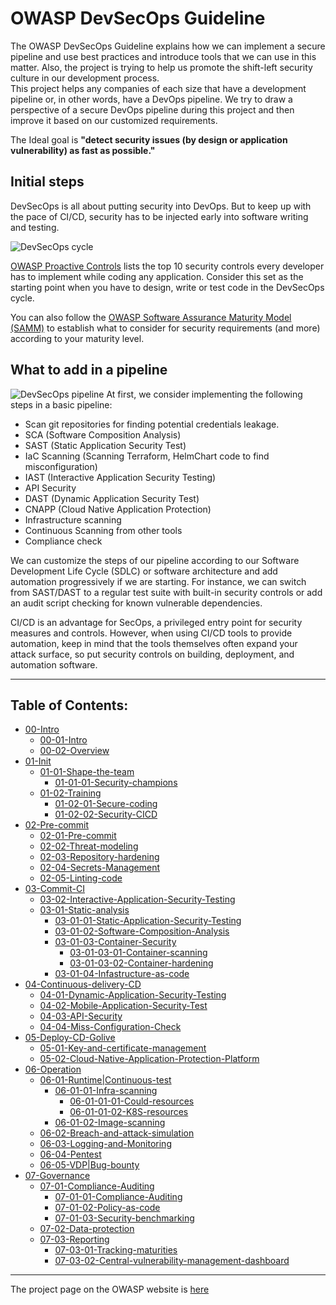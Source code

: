 # OWASP DevSecOps Guideline
The OWASP DevSecOps Guideline explains how we can implement a secure pipeline and use best practices and introduce tools that we can use in this matter. Also, the project is trying to help us promote the shift-left security culture in our development process.  
This project helps any companies of each size that have a development pipeline or, in other words, have a DevOps pipeline.
We try to draw a perspective of a secure DevOps pipeline during this project and then improve it based on our customized requirements.  

The Ideal goal is **"detect security issues (by design or application vulnerability) as fast as possible."**

## Initial steps
DevSecOps is all about putting security into DevOps. But to keep up with the pace of CI/CD, security has to be injected early into software writing and testing.

![DevSecOps cycle](/assets/images/DevSecOps-cycle.png)

[OWASP Proactive Controls](https://owasp.org/www-project-proactive-controls/) lists the top 10 security controls every developer has to implement while coding any application. Consider this set as the starting point when you have to design, write or test code in the DevSecOps cycle. 

You can also follow the [OWASP Software Assurance Maturity Model (SAMM)](https://owaspsamm.org/model/) to establish what to consider for security requirements (and more) according to your maturity level.

## What to add in a pipeline
![DevSecOps pipeline](/assets/images/DevSecOps-pipeline.png)
At first, we consider implementing the following steps in a basic pipeline:
* Scan git repositories for finding potential credentials leakage. 
* SCA (Software Composition Analysis)
* SAST (Static Application Security Test)
* IaC Scanning (Scanning Terraform, HelmChart code to find misconfiguration)
* IAST (Interactive Application Security Testing)
* API Security
* DAST (Dynamic Application Security Test)
* CNAPP (Cloud Native Application Protection)
* Infrastructure scanning
* Continuous Scanning from other tools
* Compliance check

We can customize the steps of our pipeline according to our Software Development Life Cycle (SDLC) or software architecture and add automation progressively if we are starting.
For instance, we can switch from SAST/DAST to a regular test suite with built-in security controls or add an audit script checking for known vulnerable dependencies.

CI/CD is an advantage for SecOps, a privileged entry point for security measures and controls.
However, when using CI/CD tools to provide automation, keep in mind that the tools themselves often expand your attack surface, so put security controls on building, deployment, and automation software.

---
## Table of Contents:

- [00-Intro](documents/00-Intro)
  - [00-01-Intro](documents/00-Intro/00-01-Intro.md)
  - [00-02-Overview](documents/00-Intro/00-02-Overview.md)
- [01-Init](documents/01-Init)
  - [01-01-Shape-the-team](documents/01-Init/01-01-Shape-the-team)
    - [01-01-01-Security-champions](documents/01-Init/01-01-Shape-the-team/01-01-01-Security-champions.md)
  - [01-02-Training](documents/01-Init/01-02-Training)
    - [01-02-01-Secure-coding](documents/01-Init/01-02-Training/01-02-01-Secure-coding.md)
    - [01-02-02-Security-CICD](documents/01-Init/01-02-Training/01-02-01-Security-CICD.md)
- [02-Pre-commit](documents/02-Pre-commit)
  - [02-01-Pre-commit](documents/02-Pre-commit/02-01-Pre-commit.md)
  - [02-02-Threat-modeling](documents/02-Pre-commit/02-02-Threat-modeling.md)
  - [02-03-Repository-hardening](documents/02-Pre-commit/02-03-Repository-hardening.md)
  - [02-04-Secrets-Management](documents/02-Pre-commit/02-04-Secrets-Management.md)
  - [02-05-Linting-code](documents/02-Pre-commit/02-05-Linting-code.md)
- [03-Commit-CI](documents/03-Commit-CI)
  - [03-02-Interactive-Application-Security-Testing](documents/03-Commit-CI/03-02-Interactive-Application-Security-Testing.md)
  - [03-01-Static-analysis](documents/03-Commit-CI/03-01-Static-analysis)
    - [03-01-01-Static-Application-Security-Testing](documents/03-Commit-CI/03-01-Static-analysis/03-01-01-Static-Application-Security-Testing.md)
    - [03-01-02-Software-Composition-Analysis](documents/03-Commit-CI/03-01-Static-analysis/03-01-02-Software-Composition-Analysis.md)
    - [03-01-03-Container-Security](documents/03-Commit-CI/03-01-Static-analysis/03-01-03-Container-Security)
      - [03-01-03-01-Container-scanning](documents/03-Commit-CI/03-01-Static-analysis/03-01-03-Container-Security/03-01-03-01-Container-scanning.md)
      - [03-01-03-02-Container-hardening](documents/03-Commit-CI/03-01-Static-analysis/03-01-03-Container-Security/03-01-03-02-Container-hardening.md)
    - [03-01-04-Infastructure-as-code](documents/03-Commit-CI/03-01-Static-analysis/03-01-04-Infastructure-as-code.md)
- [04-Continuous-delivery-CD](documents/04-Continuous-delivery-CD)
  - [04-01-Dynamic-Application-Security-Testing](documents/04-Continuous-delivery-CD/04-01-Dynamic-Application-Security-Testing.md)
  - [04-02-Mobile-Application-Security-Test](documents/04-Continuous-delivery-CD/04-02-Mobile-Application-Security-Test.md)
  - [04-03-API-Security](documents/04-Continuous-delivery-CD/04-03-API-Security.md)
  - [04-04-Miss-Configuration-Check](documents/04-Continuous-delivery-CD/04-04-Miss-Configuration-Check.md)
- [05-Deploy-CD-Golive](documents/05-Deploy-CD-Golive)
  - [05-01-Key-and-certificate-management](documents/05-Deploy-CD-Golive/05-01-Key-and-certificate-management.md)
  - [05-02-Cloud-Native-Application-Protection-Platform](documents/05-Deploy-CD-Golive/05-02-Cloud-Native-Application-Protection-Platform.md)
- [06-Operation](documents/06-Operation)
  - [06-01-Runtime|Continuous-test](documents/06-Operation/06-01-Runtime|Continuous-test)
    - [06-01-01-Infra-scanning](documents/06-Operation/06-01-Runtime|Continuous-test/06-01-01-Infra-scanning)
      - [06-01-01-01-Could-resources](documents/06-Operation/06-01-Runtime|Continuous-test/06-01-01-Infra-scanning/06-01-01-01-Could-resources.md)
      - [06-01-01-02-K8S-resources](documents/06-Operation/06-01-Runtime|Continuous-test/06-01-01-Infra-scanning/06-01-01-02-K8S-resources.md)
    - [06-01-02-Image-scanning](documents/06-Operation/06-01-Runtime|Continuous-test/06-01-02-Image-scanning.md)  
  - [06-02-Breach-and-attack-simulation](documents/06-Operation/06-02-Breach-and-attack-simulation.md)
  - [06-03-Logging-and-Monitoring](documents/06-Operation/06-03-Logging-and-Monitoring.md)
  - [06-04-Pentest](documents/06-Operation/06-04-Pentest.md)
  - [06-05-VDP|Bug-bounty](documents/06-Operation/06-05-VDP|Bug-bounty.md)
- [07-Governance](documents/07-Governance)
  - [07-01-Compliance-Auditing](documents/07-Governance/07-01-Compliance-Auditing)
    - [07-01-01-Compliance-Auditing](documents/07-Governance/07-01-Compliance-Auditing/07-01-01-Compliance-Auditing.md)
    - [07-01-02-Policy-as-code](documents/07-Governance/07-01-Compliance-Auditing/07-01-02-Policy-as-code.md)
    - [07-01-03-Security-benchmarking](documents/07-Governance/07-01-Compliance-Auditing/07-01-03-Security-benchmarking.md)
  - [07-02-Data-protection](documents/07-Governance/07-02-Data-protection.md)
  - [07-03-Reporting](documents/07-Governance/07-03-Reporting)
    - [07-03-01-Tracking-maturities](documents/07-Governance/07-03-Reporting/07-03-01-Tracking-maturities.md)
    - [07-03-02-Central-vulnerability-management-dashboard](documents/07-Governance/07-03-Reporting/07-03-02-Central-vulnerability-management-dashboard.md)



---
The project page on the OWASP website is [here](https://owasp.org/www-project-devsecops-guideline/)
